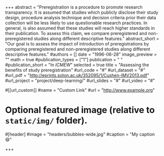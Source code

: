 +++
abstract = "Preregistration is a procedure to promote research transparency. It is assumed that studies which publicly disclose their study design, procedure analysis technique and decision criteria prior their data collection will be less likely to use questionable research practices. In general, is also assumed that these studies will reach higher standards in their publication. To assess this claim, we compare preregistered and non-preregistered studies along different descriptive features."
abstract_short = "Our goal is to assess the impact of introduction of preregistrations by comparing preregistered and non-preregistered studies along different descriptive features."
#authors = []
date = "1996-06-28"
image_preview = ""
math = true
#publication_types = ["1"]
publication = " "
#publication_short = "In *ICMEW*"
selected = true
title = "Assessing the benefits of study preregistration"
#url_code = "#"
#url_dataset = "#"
#url_pdf = "http://eprints.soton.ac.uk/352095/1/Cushen-IMV2013.pdf"
#url_project = "project/deep-learning/"
#url_slides = "#"
#url_video = "#"

#[[url_custom]]
#name = "Custom Link"
#url = "http://www.example.org"

# Optional featured image (relative to `static/img/` folder).
#[header]
#image = "headers/bubbles-wide.jpg"
#caption = "My caption :smile:"

+++

